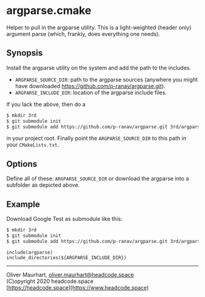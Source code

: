 # argparse.cmake

Helper to pull in the argparse utility. This is a light-weighted (header only) argument parse (which, frankly, 
does everything one needs). 


## Synopsis

Install the argparse utility on the system and add the path to the includes.

* `ARGPARSE_SOURCE_DIR`: path to the argparse sources (anywhere you might have downloaded 
  https://github.com/p-ranav/argparse.git).
* `ARGPARSE_INCLUDE_DIR`: location of the argparse include files.

If you lack the above, then do a
```bash
$ mkdir 3rd
$ git submodule init
$ git submodule add https://github.com/p-ranav/argparse.git 3rd/argparse
```
in your project root. Finally point the `ARGPARSE_SOURCE_DIR` to this path in your `CMakeLists.txt`.


## Options


Define all of these: `ARGPARSE_SOURCE_DIR` *or* download the argparse into a subfolder as depicted above.


## Example

Download Google Test as submodule like this:

```bash
$ mkdir 3rd
$ git submodule init
$ git submodule add https://github.com/p-ranav/argparse.git 3rd/argparse
```

```
include(argparse)
include_directories(${ARGPARSE_INCLUDE_DIR})
```


---

Oliver Maurhart, <oliver.maurhart@headcode.space>  
(C)opyright 2020 headcode.space  
[https://headcode.space](https://www.headcode.space)
